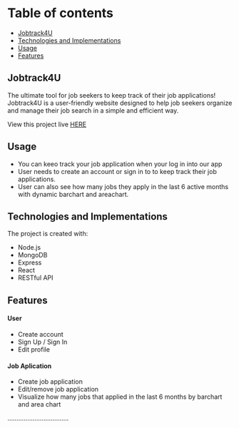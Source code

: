 # Table of contents
* [Jobtrack4U](#Jobtrack4U)
* [Technologies and Implementations](#Technologies-and-Implementations)
* [Usage](#Usage)
* [Features](#Features)


## Jobtrack4U
The ultimate tool for job seekers to keep track of their job applications! Jobtrack4U is a user-friendly website designed to help job seekers organize and manage their job search in a simple and efficient way.


View this project live [HERE](https://jobtrack4u.onrender.com/landing)
## Usage
* You can keeo track your job application when your log in into our app
* User needs to create an account or sign in to to keep track their job applications.
* User can also see how many jobs they apply in the last 6 active months with dynamic barchart and areachart.


## Technologies and Implementations
The project is created with:
* Node.js
* MongoDB
* Express
* React
* RESTful API


## Features
#### User
* Create account
* Sign Up / Sign In
* Edit profile


#### Job Aplication
* Create job application
* Edit/remove job application
* Visualize how many jobs that applied in the last 6 months by barchart and area chart

..................................
